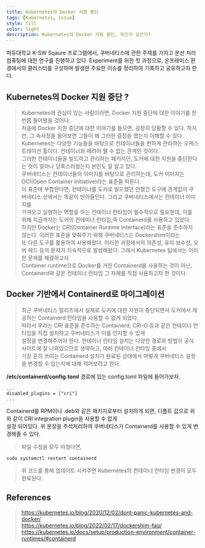 ```yaml
---
title: Kubernetes의 Docker 지원 중단  
tags: [Kubernetes, issue]
style: fill
color: light
description: Kubernetes의 Docker 지원 중단, 득인가 실인가?
---
```


퍼듀대학교 K-SW Sqaure 프로그램에서, 쿠버네티스에 관한 주제를 가지고 분산 처리 컴퓨팅에 대한 연구를 진행하고 있다.
Experiment를 위한 첫 과정으로, 온프레미스 환경에서의 클러스터를 구성하며 발생한 주요한 이슈를 정리하여 기록하고 공유하고자 한다.

## Kubernetes의 Docker 지원 중단 ? 
> Kubernetes에 관심이 있는 사람이라면, Docker 지원 중단에 대한 이야기를 한번쯤 들어봤을 것이다.   
처음에 Docker 지원 중단에 대한 이야기를 들으면, 굉장히 당황할 수 있다. 하지만, 그 속사정을 들어보면 그들이 왜 그러한 결정을 했는지 이해할 수 있다.   Kubernetes는 다양한 기능들을 바탕으로 컨테이너들을 편하게 관리하는 오케스트레이션 툴이다. 컨테이너와 떼려야 뗄 수 없는 관계인 것이다.   
그러한 컨테이너들을 빌드하고 관리하는 패키지인, 도커에 대한 지원을 중단한다는 것이 얼마나 당혹스러웠는지 본인도 잘 알고 있다.   
쿠버네티스는 컨테이너들의 이미지를 바탕으로 관리하는데, 도커 이미지는 OCI(Open Container Initiative)라는 표준을 따른다.   
이 표준에 부합한다면, 컨테이너를 도커로 빌드했던 안했건 도구에 관계없이 쿠버네티스 상에서는 똑같이 받아들인다. 그리고 쿠버네티스에서는 컨테이너 이미지를  
가져오고 실행하는 역할을 하는 컨테이너 런타임이 필수적으로 필요한데, 이를 위해 지금까지는 도커의 컨테이너 런타임,즉 Containerd를 사용하고 있었다.    
하지만 Docker는 CRI(Container Runtime Interface)라는 표준을 준수하지 않는다. 이러한 표준을 맞춰주기 위해 쿠버네티스는 Dockershim이라는   
또 다른 도구를 활용하여 사용해왔다.
이러한 과정에서의 의존성, 유지 보수성, 오버 헤드 등의 문제가 지속적으로 발생해왔다. 그래서 Kubernetes 팀에서는 이러한 문제를 해결하고자  
Container runtime으로 Docker를 거친 Containerd를 사용하는 것이 아닌, Containerd와 같은 컨테이너 런타임 그 자체를 직접 사용하고자 한 것이다.

## Docker 기반에서 Containerd로 마이그레이션
> 최근 쿠버네티스 릴리즈에서 실제로 도커에 대한 지원이 중단되면서 도커에서 제공하는 Containerd 런타임을 사용할 수 없게 되었다.  
따라서 우리는 CRI 표준을 준수하는 Containerd, CRI-O 등과 같은 컨테이너 런타임을 직접 설치하고 쿠버네티스가 이를 인지할 수 있게  
설정을 변경해주어야 한다. 컨테이너 런타임 설치는 다양한 경로와 방법이 공식 사이트에 잘 나와있으므로 생략하고, 여러 컨테이너 런타임 중에서  
가장 흔히 쓰이는 Containerd 설치가 완료된 상태에서 어떻게 쿠버네티스 설정을 변경할 수 있는지에 대해 적어보려고 한다.

**/etc/containerd/config.toml** 경로에 있는 config.toml 파일에 들어가보자.
```
...
disabled_plugins = ["cri"]
...
```
Containerd를 RPM이나 .deb와 같은 패키지로부터 설치하게 되면, 디폴트 값으로 위와 같이 CRI integration plugin을 사용할 수 없게  
설정 되어있다. 위 문장을 주석처리하여 쿠버네티스가 Containerd를 사용할 수 있게 변경해줄 수 있다.   
> 파일 수정을 모두 마쳤다면,
```
sudo systemctl restart containerd
```
> 위 코드를 통해 업데이트 시켜주면 Kubernetes의 컨테이너 런타임 변경이 모두 완료된다.

## References
> https://kubernetes.io/blog/2020/12/02/dont-panic-kubernetes-and-docker/  
https://kubernetes.io/blog/2022/02/17/dockershim-faq/  
https://kubernetes.io/docs/setup/production-environment/container-runtimes/#containerd  
